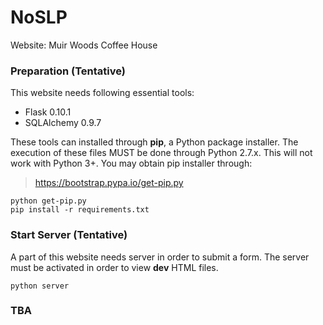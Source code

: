 # NoSLP
Website: Muir Woods Coffee House

### Preparation (Tentative)
This website needs following essential tools:
* Flask 0.10.1
* SQLAlchemy 0.9.7

These tools can installed through **pip**, a Python package installer. The execution of these files MUST be done through Python 2.7.x. This will not work with Python 3+.
You may obtain pip installer through:
> https://bootstrap.pypa.io/get-pip.py
```
python get-pip.py
pip install -r requirements.txt
```

### Start Server (Tentative)
A part of this website needs server in order to submit a form. The server must be activated in order to view **dev** HTML files.
```
python server
```

### TBA